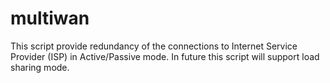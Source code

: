 # multiwan
This script provide redundancy of the connections to Internet Service Provider (ISP) in Active/Passive mode. In future this script will support load sharing mode.
